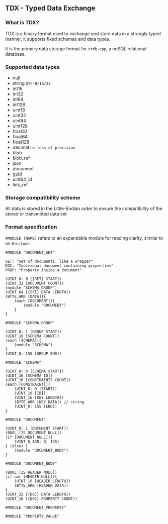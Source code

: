 ## TDX - Typed Data Exchange

### What is TDX?

TDX is a binary format used to exchange and store data in a strongly typed manner,
it supports fixed schemas and data types.

It is the primary data storage format for `vrdb-cpp`, a noSQL relational database.

### Supported data types

- null
- string `UTF-8/16/32`
- int16
- int32
- int64
- int128
- uint16
- uint32
- uint64
- uint128
- float32
- float64
- float128
- decimal `no loss of precision`
- blob
- blob_ref
- json
- document
- guid
- uint64_id
- link_ref

### Storage compatibility scheme

All data is stored in the Little-Endian order to ensure
the compatibility of the stored or transmitted data set

### Format specification

`#MODULE [NAME]` refers to an expandable module for reading clarity, similar to an `#include`

```
#MODULE "DOCUMENT_SET"

SET: "Set of documents, like a wrapper"
DOC: "Individual document containing properties"
PROP: "Property inside a document"

(UINT_8: 0 [{SET} START])  
(UINT_32 [DOCUMENT COUNT])
(module "SCHEMA_GROUP")  
(UINT_64 [{SET} DATA LENGTH])  
(BYTE_ARR [DATA]){
    (each [DOCUMENT]){
        (module "DOCUMENT")
    }
}
```

```
#MODULE "SCHEMA_GROUP"

(UINT_8: 1 [GROUP START])
(UINT_16 [SCHEMA COUNT])
(each [SCHEMA]){
    (module "SCHEMA")
}
(UINT_8: 155 [GROUP END])
```

```
#MODULE "SCHEMA"

(UINT_8: 0 [SCHEMA START])
(UINT_16 [SCHEMA ID])
(UINT_16 [CONSTRAINTS COUNT])
(each [CONSTRAINT]){
    (UINT_8: 0 [START])
    (UINT_16 [ID])
    (UINT_16 [KEY LENGTH])
    (BYTE_ARR [KEY DATA]) // string
    (UINT_8: 155 [END])
}
```

```
#MODULE "DOCUMENT"

(UINT_8: 1 [DOCUMENT START])
(BOOL [IS DOCUMENT NULL])
(if [DOCUMENT NULL]){
    (UINT_8_ARR: 0, 155)
} (else) {
    (module "DOCUMENT_BODY")
}
```

```
#MODULE "DOCUMENT_BODY"

(BOOL [IS HEADER NULL])
(if not [HEADER NULL]){
    (UINT_16 [HEADER LENGTH])
    (BYTE_ARR [HEADER DATA])
}
(UINT_32 [{DOC} DATA LENGTH])
(UINT_16 [{DOC} PROPERTY COUNT])
```

```
#MODULE "DOCUMENT_PROPERTY"
```

```
#MODULE "PROPERTY_VALUE"
```

[//]: # (#### TDX Transmit)

[//]: # ()

[//]: # (#### TDX Storage)